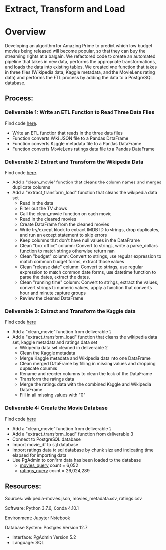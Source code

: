 # Extract, Transform and Load

# Overview

Developing an algorithm for Amazing Prime to predict which low budget movies being released will become popular, so that they can buy the streaming rights at a bargain. We refactored code to create an automated pipeline that takes in new data, performs the appropriate transformations, and loads the data into existing tables. We created one function that takes in three files (Wikipedia data, Kaggle metadata, and the MovieLens rating data) and performs the ETL process by adding the data to a PostgreSQL database.

## Process:

### Deliverable 1: Write an ETL Function to Read Three Data Files
Find code [here](https://github.com/corispade/Movies_ETL/blob/main/ETL_function_test.ipynb).
* Write an ETL function that reads in the three data files 
* Function converts Wiki JSON file to a Pandas DataFrame
* Function converts Kaggle metadata file to a Pandas DataFrame
* Function converts MovieLens ratings data file to a Pandas DataFrame

### Deliverable 2: Extract and Transform the Wikipedia Data
Find code [here](https://github.com/corispade/Movies_ETL/blob/main/ETL_clean_wiki_movies.ipynb).
* Add a "clean_movie" function that cleans the column names and merges duplicate columns
* Add a "extract_transform_load" function that cleans the wikipedia data set
  - Read in the data
  - Filter out the TV shows
  - Call the clean_movie function on each movie
  - Read in the cleaned movies
  - Create DataFrame from the cleaned movies
  - Write try/except block to extract IMDB ID to strings, drop duplicates, and run an except statement to skip errors
  - Keep columns that don't have null values in the DataFrame
  - Clean "box office" column: Convert to strings, write a parse_dollars function to match strings otherwise return nan
  - Clean "budget" column: Convert to strings, use regular expression to match common budget forms, extract those values
  - Clean "release date" column: Convert to strings, use regular expression to match common date forms, use datetime function to parse the dates, extract the dates.
  - Clean "running time" column: Convert to strings, extract the values, convert strings to numeric values, apply a function that converts hour and minute capture groups
  - Review the cleaned DataFrame

### Deliverable 3: Extract and Transform the Kaggle data
Find code [here](https://github.com/corispade/Movies_ETL/blob/main/ETL_clean_kaggle_data.ipynb)
* Add a "clean_movie" function from deliverable 2
* Add a "extract_transform_load" function that cleans the wikipedia data set, kaggle metadata and ratings data set
  - Wikipedia data set cleaned in deliverable 2
  - Clean the Kaggle metadata
  - Merge Kaggle metadata and Wikipedia data into one DataFrame
  - Clean merged DataFrame by filling in missing values and dropping duplicate columns
  - Rename and reorder columns to clean the look of the DataFrame
  - Transform the ratings data
  - Merge the ratings data with the combined Kaggle and Wikipedia DataFrame
  - Fill in all missing values with "0"

### Deliverable 4: Create the Movie Database
Find code [here](https://github.com/corispade/Movies_ETL/blob/main/ETL_create_database.ipynb)
* Add a "clean_movie" function from deliverable 2
* Add a "extract_transform_load" function from deliverable 3
* Connect to PostgreSQL database
* Import movie_df to sql database
* Import ratings data to sql database by chunk size and indicating time elapsed for importing data
* Use PgAdmin to confirm data has been loaded to the database
  - [movies_query](https://github.com/corispade/Movies_ETL/blob/main/movies_query.png) count = 6,052
  - [ratings_query](https://github.com/corispade/Movies_ETL/blob/main/ratings_query.png) count = 26,024,289

## Resources:
Sources: wikipedia-movies.json, movies_metadata.csv, ratings.csv

Software: Python 3.7.6, Conda 4.10.1

Environment: Jupyter Notebook

Database System: Postgres Version 12.7
* Interface: PgAdmin Version 5.2
* Language: SQL
